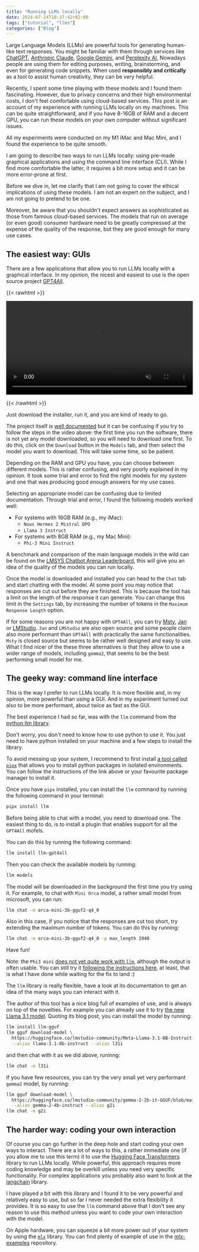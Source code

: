 ```yaml
---
title: "Running LLMs locally"
date: 2024-07-24T18:37:42+02:00
tags: ["tutorial", "llms"]
categories: ["Blog"]
---
```


Large Language Models (LLMs) are powerful tools for generating human-like text responses. You might be familiar with them through services like [ChatGPT](https://chat.openai.com/), [Anthropic Claude](https://claude.ai/), [Google Gemini](https://gemini.google.com/), and [Perplexity AI](https://www.perplexity.ai/),
Nowadays people are using them for editing purposes, writing, brainstorming, and even for generating code snippets.
When used **responsibly and critically** as a tool to assist human creativity, they can be very helpful.

Recently, I spent some time playing with these models and I found them fascinating. However, due to privacy concerns and their high environmental costs, I don't feel comfortable using cloud-based services.
This post is an account of my experience with running LLMs locally on my machines.
This can be quite straightforward, and if you have 8-16GB of RAM and a decent GPU, you can run these models on your own computer without significant issues.

All my experiments were conducted on my M1 iMac and Mac Mini, and I found the experience to be quite smooth.

I am going to describe two ways to run LLMs locally: using pre-made graphical applications and using the command line interface (CLI).
While I find more comfortable the latter, it requires a bit more setup and it can be more error-prone at first.

Before we dive in, let me clarify that I am not going to cover the ethical implications of using these models. I am not an expert on the subject, and I am not going to pretend to be one.

Moreover, be aware that you shouldn't expect answers as sophisticated as those from famous cloud-based services. The models that run on average (or even good) consumer hardware need to be greatly compressed at the expense of the quality of the response, but they are good enough for many use cases.

## The easiest way: GUIs

There are a few applications that allow you to run LLMs locally with a graphical interface. In my opinion, the nicest and easiest to use is the open source project [GPT4All](https://www.nomic.ai/gpt4all).

{{< rawhtml >}}
<p><video src="https://github.com/nomic-ai/gpt4all/assets/70534565/513a0f15-4964-4109-89e4-4f9a9011f311" controls="controls" muted="muted" style="max-height:640px; min-height: 100px; width: 100%;">
</video></p>
{{< /rawhtml >}}

Just download the installer, run it, and you are kind of ready to go.

The project itself is [well documented](https://docs.gpt4all.io/gpt4all_desktop/quickstart.html) but it can be confusing if you try to follow the steps in the video above: the first time you run the software, there is not yet any model downloaded, so you will need to download one first.
To do this, click on the `Download` button in the `Models` tab, and then select the model you want to download. This will take some time, so be patient.

Depending on the RAM and GPU you have, you can choose between different models. This is rather confusing, and very poorly explained in my opinion. It took some trial and error to find the right models for my system and one that was producing good enough answers for my use cases.

Selecting an appropriate model can be confusing due to limited documentation. Through trial and error, I found the following models worked well:

- For systems with 16GB RAM (e.g., my iMac):
  - `Nous Hermes 2 Mistral DPO`
  - `Llama 3 Instruct`
- For systems with 8GB RAM (e.g., my Mac Mini):
  - `Phi-3 Mini Instruct`

A benchmark and comparison of the main language models in the wild can be found on the [LMSYS Chatbot Arena Leaderboard](https://chat.lmsys.org/?leaderboard), this will give you an idea of the quality of the models you can run locally.

Once the model is downloaded and installed you can head to the `Chat` tab and start chatting with the model.
At some point you may notice that responses are cut out before they are finished. This is because the tool has a limit on the length of the response it can generate.
You can change this limit in the `Settings` tab, by increasing the number of tokens in the `Maximum Response Length` option.

If for some reasons you are not happy with `GPT4All`, you can try [Msty](https://msty.app/), [Jan](https://jan.ai/) or [LMStudio](https://lmstudio.ai/).
`Jan` and `LMStudio` are also open source and some people claim also more performant than `GPT4All` with practically the same functionalities.
`Msty` is closed source but seems to be rather well designed and easy to use.
What I find nicer of the these three alternatives is that they allow to use a wider range of models, including `gemma2`, that seems to be the best performing small model for me.

## The geeky way: command line interface

This is the way I prefer to run LLMs locally.
It is more flexible and, in my opinion, more powerful than using a GUI.
And in my experiment turned out also to be more performant, about twice as fast as the GUI.

The best experience I had so far, was with the `llm` command from the [python llm library](https://github.com/simonw/llm).

Don't worry, you don't need to know how to use python to use it.
You just need to have python installed on your machine and a few steps to install the library.

To avoid messing up your system, I recommend to first install [a tool called `pipx`](https://pipx.pypa.io/stable/) that allows you to install python packages in isolated environments. You can follow the instructions of the link above or your favourite package manager to install it.

Once you have `pipx` installed, you can install the `llm` command by running the following command in your terminal:

```bash
pipx install llm
```

Before being able to chat with a model, you need to download one.
The easiest thing to do, is to install a plugin that enables support for all the `GPT4All` mofels.

You can do this by running the following command:

```bash
llm install llm-gpt4all
```

Then you can check the available models by running:

```bash
llm models
```

The model will be downloaded in the background the first time you try using it. For example, to chat with `Mini Orca` model, a rather small model from microsoft, you can run:

```bash
llm chat -m orca-mini-3b-gguf2-q4_0
```

Also in this case, if you notice that the responses are cut too short, try extending the maximum number of tokens. You can do this by running:

```bash
llm chat -m orca-mini-3b-gguf2-q4_0 -p max_length 2048
```

Have fun!

Note: the `Phi3 mini` [does not yet quite work with `llm`](https://github.com/simonw/llm-gpt4all/issues/30), although the output is often usable.
You can still try it [following the instructions here](https://huggingface.co/microsoft/Phi-3-mini-4k-instruct-gguf#how-to-use-with-llamafile), at least, that is what I have done while waiting for the fix to land :)

The `llm` library is really flexible, have a look at its documentation to get an idea of the many ways you can interact with it.

The author of this tool has a nice blog full of examples of use, and is always on top of the novelties. For example you can already use it to try [the new Llama 3.1 model](https://simonwillison.net/2024/Jul/23/llm-gguf/).
Quoting its blog post, you can install the model by running:

```bash
llm install llm-gguf
llm gguf download-model \
  https://huggingface.co/lmstudio-community/Meta-Llama-3.1-8B-Instruct-GGUF/resolve/main/Meta-Llama-3.1-8B-Instruct-Q4_K_M.gguf \
  --alias llama-3.1-8b-instruct --alias l31i
```

and then chat with it as we did above, runinng:

```bash
llm chat -m l31i
```

If you have few resources, you can try the very small yet very performant `gemma2` model, by running:

```bash
llm gguf download-model \
  https://huggingface.co/lmstudio-community/gemma-2-2b-it-GGUF/blob/main/gemma-2-2b-it-Q4_K_M.gguf \
  --alias gemma-2-4b-instruct --alias g2i
llm chat -m g2i
```

## The harder way: coding your own interaction

Of course you can go further in the deep hole and start coding your own ways to interact. There are a lot of ways to this, a rather immediate one (if you allow me to use this term) it to use the [Hugging Face Transformers](https://huggingface.co/transformers/) library to run LLMs locally.
While powerful, this approach requires more coding knowledge and may be overkill unless you need very specific functionality.
For complex applications you probably also want to look at the [langchain](https://www.langchain.com/langchain) library.

I have played a bit with this library and I found it to be very powerful and relatively easy to use, but so far I never needed the extra flexibility it provides.
It is so easy to use the `llm` command above that I don't see any reason to use this method unless you want to code your own interaction with the model.

On Apple hardware, you can squeeze a bit more power out of your system by using the [`mlx`](https://github.com/ml-explore/mlx/) library.
You can find plenty of example of use in the [mlx-examples](https://github.com/ml-explore/mlx-examples/) repository.
